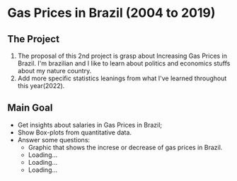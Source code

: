 # Gas Prices in Brazil (2004 to 2019)

## The Project
1. The proposal of this 2nd project is grasp about Increasing Gas Prices in Brazil. I'm brazilian and I like to learn about politics and economics stuffs about my nature country.
2. Add more specific statistics leanings from what I've learned throughout this year(2022).

## Main Goal
- Get insights about salaries in Gas Prices in Brazil;
- Show Box-plots from quantitative data.
- Answer some questions:
    - Graphic that shows the increse or decrease of gas prices in Brazil.
    - Loading...
    - Loading...
    - Loading...
